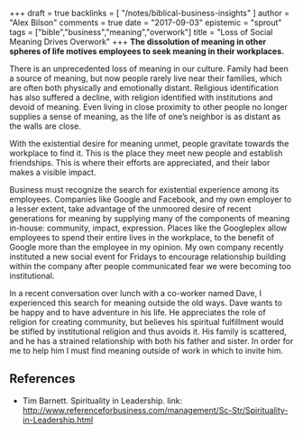 +++
draft = true
backlinks = [
  "/notes/biblical-business-insights"
]
author = "Alex Bilson"
comments = true
date = "2017-09-03"
epistemic = "sprout"
tags = ["bible","business","meaning","overwork"]
title = "Loss of Social Meaning Drives Overwork"
+++
**The dissolution of meaning in other spheres of life motives employees to seek meaning in their workplaces.**

There is an unprecedented loss of meaning in our culture.  Family had been a source of meaning, but now people rarely live near their families, which are often both physically and emotionally distant.  Religious identification has also suffered a decline, with religion identified with institutions and devoid of meaning.  Even living in close proximity to other people no longer supplies a sense of meaning, as the life of one’s neighbor is as distant as the walls are close.

With the existential desire for meaning unmet, people gravitate towards the workplace to find it.  This is the place they meet new people and establish friendships.  This is where their efforts are appreciated, and their labor makes a visible impact.

Business must recognize the search for existential experience among its employees.  Companies like Google and Facebook, and my own employer to a lesser extent, take advantage of the unmoored desire of recent generations for meaning by supplying many of the components of meaning in-house: community, impact, expression.  Places like the Googleplex allow employees to spend their entire lives in the workplace, to the benefit of Google more than the employee in my opinion.  My own company recently instituted a new social event for Fridays to encourage relationship building within the company after people communicated fear we were becoming too institutional.

In a recent conversation over lunch with a co-worker named Dave, I experienced this search for meaning outside the old ways.  Dave wants to be happy and to have adventure in his life.  He appreciates the role of religion for creating community, but believes his spiritual fulfillment would be stifled by institutional religion and thus avoids it.  His family is scattered, and he has a strained relationship with both his father and sister.  In order for me to help him I must find meaning outside of work in which to invite him.

## References

- Tim Barnett. Spirituality in Leadership. link: http://www.referenceforbusiness.com/management/Sc-Str/Spirituality-in-Leadership.html
